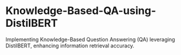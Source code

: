 # Knowledge-Based-QA-using-DistilBERT
Implementing Knowledge-Based Question Answering (QA) leveraging DistilBERT, enhancing information retrieval accuracy.
